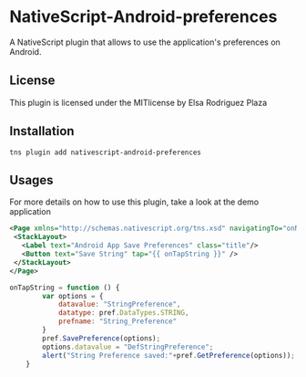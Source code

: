 # NativeScript-Android-preferences
A NativeScript plugin that allows to use the application's preferences on Android.

## License
This plugin is licensed under the MITlicense by Elsa Rodriguez Plaza

## Installation
`tns plugin add nativescript-android-preferences`

## Usages
 For more details on how to use this plugin, take a look at the demo application
 ```XML
<Page xmlns="http://schemas.nativescript.org/tns.xsd" navigatingTo="onNavigatingTo">
  <StackLayout>
    <Label text="Android App Save Preferences" class="title"/>
    <Button text="Save String" tap="{{ onTapString }}" />
  </StackLayout>
</Page>
```

```JavaScript
onTapString = function () {
        var options = {
            datavalue: "StringPreference",
            datatype: pref.DataTypes.STRING,
            prefname: "String_Preference"
        }
        pref.SavePreference(options);
        options.datavalue = "DefStringPreference";
        alert("String Preference saved:"+pref.GetPreference(options));
    }
```

